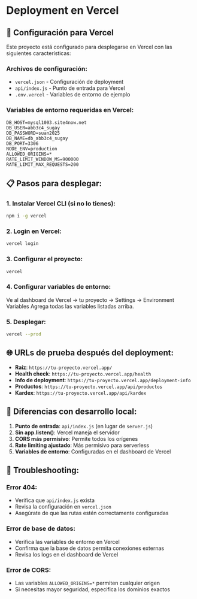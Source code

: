 # Deployment en Vercel

## 🚀 Configuración para Vercel

Este proyecto está configurado para desplegarse en Vercel con las siguientes características:

### Archivos de configuración:
- `vercel.json` - Configuración de deployment
- `api/index.js` - Punto de entrada para Vercel
- `.env.vercel` - Variables de entorno de ejemplo

### Variables de entorno requeridas en Vercel:

```
DB_HOST=mysql1003.site4now.net
DB_USER=abb3c4_sugay
DB_PASSWORD=suan2025
DB_NAME=db_abb3c4_sugay
DB_PORT=3306
NODE_ENV=production
ALLOWED_ORIGINS=*
RATE_LIMIT_WINDOW_MS=900000
RATE_LIMIT_MAX_REQUESTS=200
```

## 📋 Pasos para desplegar:

### 1. Instalar Vercel CLI (si no lo tienes):
```bash
npm i -g vercel
```

### 2. Login en Vercel:
```bash
vercel login
```

### 3. Configurar el proyecto:
```bash
vercel
```

### 4. Configurar variables de entorno:
Ve al dashboard de Vercel → tu proyecto → Settings → Environment Variables
Agrega todas las variables listadas arriba.

### 5. Desplegar:
```bash
vercel --prod
```

## 🌐 URLs de prueba después del deployment:

- **Raíz**: `https://tu-proyecto.vercel.app/`
- **Health check**: `https://tu-proyecto.vercel.app/health`
- **Info de deployment**: `https://tu-proyecto.vercel.app/deployment-info`
- **Productos**: `https://tu-proyecto.vercel.app/api/productos`
- **Kardex**: `https://tu-proyecto.vercel.app/api/kardex`

## 🔧 Diferencias con desarrollo local:

1. **Punto de entrada**: `api/index.js` (en lugar de `server.js`)
2. **Sin app.listen()**: Vercel maneja el servidor
3. **CORS más permisivo**: Permite todos los orígenes
4. **Rate limiting ajustado**: Más permisivo para serverless
5. **Variables de entorno**: Configuradas en el dashboard de Vercel

## 🐛 Troubleshooting:

### Error 404:
- Verifica que `api/index.js` exista
- Revisa la configuración en `vercel.json`
- Asegúrate de que las rutas estén correctamente configuradas

### Error de base de datos:
- Verifica las variables de entorno en Vercel
- Confirma que la base de datos permita conexiones externas
- Revisa los logs en el dashboard de Vercel

### Error de CORS:
- Las variables `ALLOWED_ORIGINS=*` permiten cualquier origen
- Si necesitas mayor seguridad, especifica los dominios exactos
